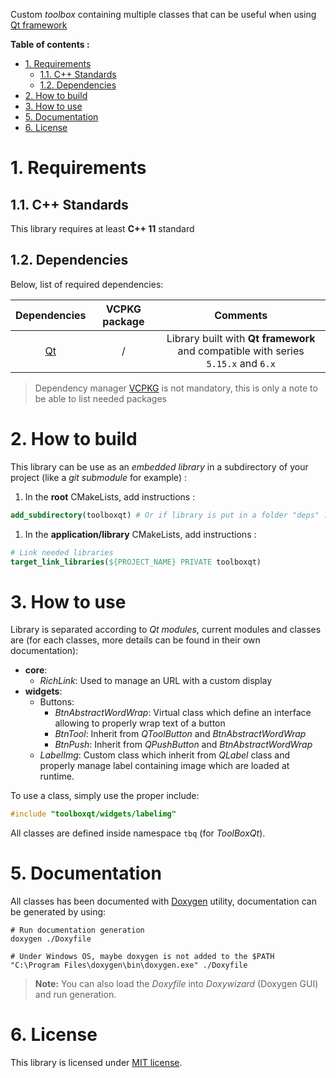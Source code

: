 Custom _toolbox_ containing multiple classes that can be useful when using [Qt framework][qt-official]

**Table of contents :**
- [1. Requirements](#1-requirements)
  - [1.1. C++ Standards](#11-c-standards)
  - [1.2. Dependencies](#12-dependencies)
- [2. How to build](#2-how-to-build)
- [3. How to use](#3-how-to-use)
- [5. Documentation](#5-documentation)
- [6. License](#6-license)

# 1. Requirements
## 1.1. C++ Standards

This library requires at least **C++ 11** standard

## 1.2. Dependencies

Below, list of required dependencies:

| Dependencies | VCPKG package | Comments |
|:-:|:-:|:-:|
| [Qt][qt-official] | / | Library built with **Qt framework** and compatible with series `5.15.x` and `6.x` |

> Dependency manager [VCPKG][vcpkg-tutorial] is not mandatory, this is only a note to be able to list needed packages

# 2. How to build

This library can be use as an _embedded library_ in a subdirectory of your project (like a _git submodule_ for example) :
1. In the **root** CMakeLists, add instructions :
```cmake
add_subdirectory(toolboxqt) # Or if library is put in a folder "deps" : add_subdirectory(deps/toolboxqt)
```

1. In the **application/library** CMakeLists, add instructions :
```cmake
# Link needed libraries
target_link_libraries(${PROJECT_NAME} PRIVATE toolboxqt)
```

# 3. How to use

Library is separated according to _Qt modules_, current modules and classes are (for each classes, more details can be found in their own documentation):
- **core**:
  - _RichLink_: Used to manage an URL with a custom display
- **widgets**:
  - Buttons:
    - _BtnAbstractWordWrap_: Virtual class which define an interface allowing to properly wrap text of a button
    - _BtnTool_: Inherit from _QToolButton_ and _BtnAbstractWordWrap_
    - _BtnPush_: Inherit from _QPushButton_ and _BtnAbstractWordWrap_
  - _LabelImg_: Custom class which inherit from _QLabel_ class and properly manage label containing image which are loaded at runtime.

To use a class, simply use the proper include:
```cpp
#include "toolboxqt/widgets/labelimg"
```

All classes are defined inside namespace `tbq` (for _ToolBoxQt_).

# 5. Documentation

All classes has been documented with [Doxygen][doxygen-official] utility, documentation can be generated by using:
```shell
# Run documentation generation
doxygen ./Doxyfile

# Under Windows OS, maybe doxygen is not added to the $PATH
"C:\Program Files\doxygen\bin\doxygen.exe" ./Doxyfile
```
> **Note:** You can also load the _Doxyfile_ into _Doxywizard_ (Doxygen GUI) and run generation.

# 6. License

This library is licensed under [MIT license][repo-license].

<!-- Links of this repository -->
[repo-license]: LICENSE.md

<!-- External links -->
[doxygen-official]: https://www.doxygen.nl/index.html
[gtest-repo]: https://github.com/google/googletest

[qt-official]: https://www.qt.io/
[qt-installer]: https://www.qt.io/download-qt-installer

[vcpkg-tutorial]: https://github.com/legerch/develop-memo/tree/master/Toolchains/Build%20systems/VCPKG